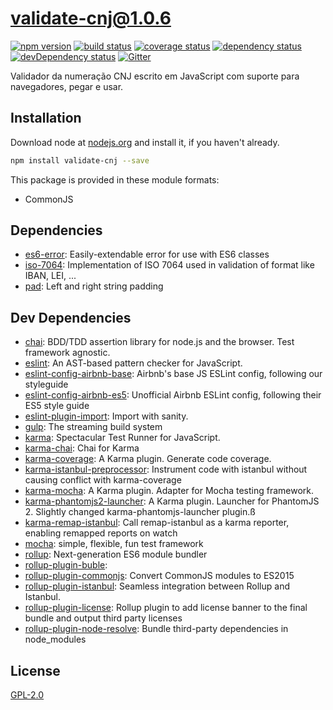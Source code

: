 # validate-cnj@1.0.6
 [![npm version](https://badge.fury.io/js/validate-cnj.svg)](https://npmjs.org/package/validate-cnj)  [![build status](https://travis-ci.org/bipbop/generator-bipbop-js-tdd.svg)](https://travis-ci.org/bipbop/generator-bipbop-js-tdd)  [![coverage status](https://coveralls.io/repos/bipbop/generator-bipbop-js-tdd/badge.svg)](https://coveralls.io/github/bipbop/generator-bipbop-js-tdd)  [![dependency status](https://david-dm.org/bipbop/generator-bipbop-js-tdd.svg?theme=shields.io)](https://david-dm.org/bipbop/generator-bipbop-js-tdd)  [![devDependency status](https://david-dm.org/bipbop/generator-bipbop-js-tdd/dev-status.svg)](https://david-dm.org/bipbop/generator-bipbop-js-tdd#info=devDependencies)  [![Gitter](https://badges.gitter.im/bipbop/generator-bipbop-js-tdd.svg)](https://gitter.im/bipbop/generator-bipbop-js-tdd) 

Validador da numeração CNJ escrito em JavaScript com suporte para navegadores, pegar e usar.


## Installation
Download node at [nodejs.org](http://nodejs.org) and install it, if you haven't already.

```sh
npm install validate-cnj --save
```

This package is provided in these module formats:

- CommonJS




## Dependencies

- [es6-error](https://github.com/bjyoungblood/es6-error): Easily-extendable error for use with ES6 classes
- [iso-7064](https://github.com/EDumdum/iso-7064-js): Implementation of ISO 7064 used in validation of format like IBAN, LEI, ...
- [pad](https://github.com/adaltas/node-pad): Left and right string padding


## Dev Dependencies

- [chai](https://github.com/chaijs/chai): BDD/TDD assertion library for node.js and the browser. Test framework agnostic.
- [eslint](https://github.com/eslint/eslint): An AST-based pattern checker for JavaScript.
- [eslint-config-airbnb-base](https://github.com/airbnb/javascript): Airbnb's base JS ESLint config, following our styleguide
- [eslint-config-airbnb-es5](https://github.com/1hella/eslint-config-airbnb-es5): Unofficial Airbnb ESLint config, following their ES5 style guide
- [eslint-plugin-import](https://github.com/benmosher/eslint-plugin-import): Import with sanity.
- [gulp](https://github.com/gulpjs/gulp): The streaming build system
- [karma](https://github.com/karma-runner/karma): Spectacular Test Runner for JavaScript.
- [karma-chai](https://github.com/xdissent/karma-chai): Chai for Karma
- [karma-coverage](https://github.com/karma-runner/karma-coverage): A Karma plugin. Generate code coverage.
- [karma-istanbul-preprocessor](https://github.com/textioHQ/karma-istanbul-preprocessor): Instrument code with istanbul without causing conflict with karma-coverage
- [karma-mocha](https://github.com/karma-runner/karma-mocha): A Karma plugin. Adapter for Mocha testing framework.
- [karma-phantomjs2-launcher](https://github.com/gskachkov/karma-phantomjs2-launcher): A Karma plugin. Launcher for PhantomJS 2. Slightly changed karma-phantomjs-launcher plugin.ß
- [karma-remap-istanbul](https://github.com/marcules/karma-remap-istanbul): Call remap-istanbul as a karma reporter, enabling remapped reports on watch
- [mocha](https://github.com/mochajs/mocha): simple, flexible, fun test framework
- [rollup](https://github.com/rollup/rollup): Next-generation ES6 module bundler
- [rollup-plugin-buble](): 
- [rollup-plugin-commonjs](https://github.com/rollup/rollup-plugin-commonjs): Convert CommonJS modules to ES2015
- [rollup-plugin-istanbul](https://github.com/artberri/rollup-plugin-istanbul): Seamless integration between Rollup and Istanbul.
- [rollup-plugin-license](https://github.com/mjeanroy/rollup-plugin-license): Rollup plugin to add license banner to the final bundle and output third party licenses
- [rollup-plugin-node-resolve](https://github.com/rollup/rollup-plugin-node-resolve): Bundle third-party dependencies in node_modules


## License
[GPL-2.0]()

